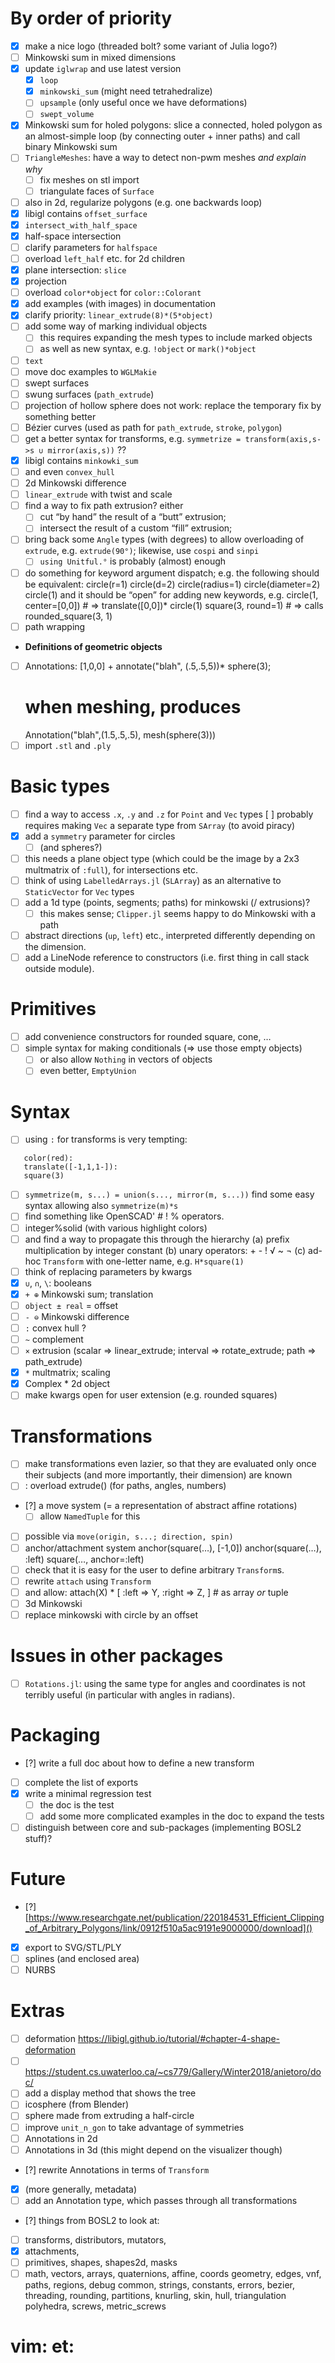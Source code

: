 # By order of priority
 - [x] make a nice logo (threaded bolt? some variant of Julia logo?)
 - [ ] Minkowski sum in mixed dimensions
 - [x] update `iglwrap` and use latest version
   - [x] `loop`
   - [x] `minkowski_sum` (might need tetrahedralize)
   - [ ] `upsample` (only useful once we have deformations)
   - [ ] `swept_volume`
 - [x] Minkowski sum for holed polygons: slice a connected, holed polygon
   as an almost-simple loop (by connecting outer + inner paths)
   and call binary Minkowski sum
 - [ ] `TriangleMeshes`: have a way to detect non-pwm meshes *and explain
   why*
   - [ ] fix meshes on stl import
   - [ ] triangulate faces of `Surface`
 - [ ] also in 2d, regularize polygons (e.g. one backwards loop)
 - [x] libigl contains `offset_surface`
 - [x] `intersect_with_half_space`
 - [x] half-space intersection
  - [ ] clarify parameters for `halfspace`
  - [ ] overload `left_half` etc. for 2d children
 - [x] plane intersection: `slice`
 - [x] projection
 - [ ] overload `color*object` for `color::Colorant`
 - [x] add examples (with images) in documentation
 - [x] clarify priority: `linear_extrude(8)*(5*object)`
 - [ ] add some way of marking individual objects
   - [ ] this requires expanding the mesh types to include marked objects
   - [ ] as well as new syntax, e.g. `!object` or `mark()*object`
 - [ ] `text`
 - [ ] move doc examples to `WGLMakie`
 - [ ] swept surfaces
 - [ ] swung surfaces (`path_extrude`)
 - [ ] projection of hollow sphere does not work: replace the temporary
   fix by something better
 - [ ] Bézier curves (used as path for `path_extrude`, `stroke`, `polygon`)
 - [ ] get a better syntax for transforms, e.g.
 `symmetrize = transform(axis,s->s ∪ mirror(axis,s))` ??
 - [x] libigl contains `minkowki_sum`
 - [ ] and even `convex_hull`
 - [ ] 2d Minkowski difference
 - [ ] `linear_extrude` with twist and scale
 - [ ] find a way to fix path extrusion? either
   - [ ] cut “by hand” the result of a “butt” extrusion;
   - [ ] intersect the result of a custom “fill” extrusion;
 - [ ] bring back some `Angle` types (with degrees) to allow overloading
   of `extrude`, e.g. `extrude(90°)`; likewise, use `cospi` and `sinpi`
   - [ ] `using Unitful.°` is probably (almost) enough
  - [ ] do something for keyword argument dispatch; e.g. the following should be equivalent:
    circle(r=1)
    circle(d=2)
    circle(radius=1)
    circle(diameter=2)
    circle(1)
  and it should be “open” for adding new keywords, e.g.
    circle(1, center=[0,0]) # => translate([0,0])* circle(1)
    square(3, round=1) # => calls rounded_square(3, 1)
  - [ ] path wrapping
 - **Definitions of geometric objects**
 - [ ] Annotations:
    [1,0,0] + annotate("blah", (.5,.5,5))* sphere(3);
    # when meshing, produces
    Annotation("blah",(1.5,.5,.5), mesh(sphere(3)))
 - [ ] import `.stl` and `.ply`
# Basic types
 - [ ] find a way to access `.x`, `.y` and `.z` for `Point` and `Vec`
   types
    [ ] probably requires making `Vec` a separate type from `SArray`
    (to avoid piracy)
 - [x] add a `symmetry` parameter for circles
   - [ ] (and spheres?)
 - [ ] this needs a plane object type (which could be the image by a 2x3
   multmatrix of `:full`), for intersections etc.
 - [ ] think of using `LabelledArrays.jl` (`SLArray`) as an alternative to
   `StaticVector` for `Vec` types
 - [ ] add a 1d type (points, segments; paths) for minkowski (/ extrusions)?
   - [ ] this makes sense; `Clipper.jl` seems happy to do Minkowski with a path
 - [ ] abstract directions (`up`, `left`) etc., interpreted differently
   depending on the dimension.
 - [ ] add a LineNode reference to constructors
   (i.e. first thing in call stack outside module).
# Primitives
 - [ ] add convenience constructors for rounded square, cone, …
 - [ ] simple syntax for making conditionals (⇒ use those empty objects)
   - [ ] or also allow `Nothing` in vectors of objects
   - [ ] even better, `EmptyUnion`
# Syntax
 - [ ] using `:` for transforms is very tempting:
```
   color(red):
   translate([-1,1,1-]):
   square(3)
```
 - [ ] `symmetrize(m, s...) = union(s..., mirror(m, s...))`
   find some easy syntax allowing also `symmetrize(m)*s`
 - [ ] find something like OpenSCAD' # ! % operators.
  - [ ] integer%solid (with various highlight colors)
  - [ ] and find a way to propagate this through the hierarchy
   (a) prefix multiplication by integer constant
   (b) unary operators: + - ! √ ~ ¬
   (c) ad-hoc `Transform` with one-letter name, e.g. `H*square(1)`
 - [ ] think of replacing parameters by kwargs
 - [x]  `∪`, `∩`, `\`: booleans
 - [x] `+ ⊕` Minkowski sum; translation
 - [ ] `object ± real` = offset
 - [ ] `- ⊖` Minkowski difference
 - [ ] `:` convex hull ?
 - [ ] `~` complement
 - [ ] `×` extrusion (scalar => linear_extrude; interval =>
   rotate_extrude; path => path_extrude)
 - [x] `*` multmatrix; scaling
 - [x] Complex * 2d object
 - [ ] make kwargs open for user extension (e.g. rounded squares)
# Transformations
 - [ ] make transformations even lazier, so that they are evaluated only once
   their subjects (and more importantly, their dimension) are known
 - [ ] : overload extrude() (for paths, angles, numbers)
 - [?] a move system (= a representation of abstract affine rotations)
   - [ ] allow `NamedTuple` for this
 - [ ] possible via `move(origin, s...; direction, spin)`
 - [ ] anchor/attachment system
    anchor(square(…), [-1,0])
    anchor(square(…), :left)
    square(…, anchor=:left)
 - [ ] check that it is easy for the user to define arbitrary `Transform`s.
 - [ ] rewrite `attach` using `Transform`
  - [ ] and allow:
    attach(X) * [
      :left => Y, :right => Z,
    ] # as array *or* tuple
 - [ ] 3d Minkowski
 - [ ] replace minkowski with circle by an offset
# Issues in other packages
 - [ ] `Rotations.jl`: using the same type for angles and coordinates is not
   terribly useful (in particular with angles in radians).
# Packaging
 - [?] write a full doc about how to define a new transform
 - [ ] complete the list of exports
 - [x] write a minimal regression test
   - [ ] the doc is the test
   - [ ] add some more complicated examples in the doc to expand the tests
 - [ ] distinguish between core and sub-packages (implementing BOSL2 stuff)?
# Future
 - [?] [https://www.researchgate.net/publication/220184531_Efficient_Clipping_of_Arbitrary_Polygons/link/0912f510a5ac9191e9000000/download]()
 - [x] export to SVG/STL/PLY
 - [ ] splines (and enclosed area)
 - [ ] NURBS
# Extras
 - [ ] deformation https://libigl.github.io/tutorial/#chapter-4-shape-deformation
 - [ ] https://student.cs.uwaterloo.ca/~cs779/Gallery/Winter2018/anietoro/doc/
 - [ ] add a display method that shows the tree
 - [ ] icosphere (from Blender)
 - [ ] sphere made from extruding a half-circle
 - [ ] improve `unit_n_gon` to take advantage of symmetries
 - [ ] Annotations in 2d
 - [ ] Annotations in 3d (this might depend on the visualizer though)
 - [?] rewrite Annotations in terms of `Transform`
 - [x] (more generally, metadata)
 - [ ] add an Annotation type, which passes through all transformations
 - [?] things from BOSL2 to look at:
 - [ ] transforms, distributors, mutators,
 - [x] attachments,
 - [ ] primitives, shapes, shapes2d, masks
 - [ ] math, vectors, arrays, quaternions, affine, coords
geometry, edges, vnf, paths, regions, debug
common, strings, constants, errors,
bezier, threading, rounding, partitions, knurling, skin, hull,
triangulation
polyhedra, screws, metric\_screws

# vim: et:
